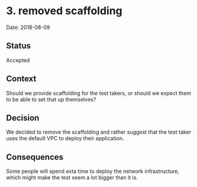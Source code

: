 # 3. removed scaffolding

Date: 2018-08-09

## Status

Accepted

## Context

Should we provide scaffolding for the test takers, or should we expect them to be able to set that up themselves?

## Decision

We decided to remove the scaffolding and rather suggest that the test taker uses the default VPC to deploy their application.

## Consequences

Some people will spend exta time to deploy the network infrastructure, which might make the test seem a lot bigger than it is.
